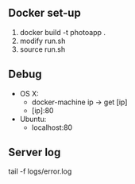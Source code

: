 ## Docker set-up
1. docker build -t photoapp .
2. modify run.sh
3. source run.sh
## Debug
* OS X:
  * docker-machine ip -> get \[ip\]
  * \[ip\]:80 
* Ubuntu:
  * localhost:80
## Server log
tail -f logs/error.log
